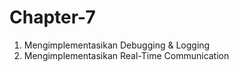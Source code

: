 # Chapter-7
1. Mengimplementasikan Debugging & Logging
2. Mengimplementasikan Real-Time Communication
